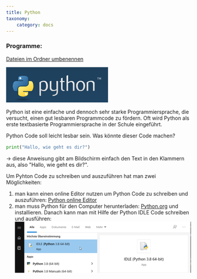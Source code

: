 ```yaml
---
title: Python
taxonomy:
    category: docs
---
```

### Programme:
[Dateien im Ordner umbenennen](./)

![alt](./python.png)

Python ist eine einfache und dennoch sehr starke Programmiersprache, die versucht, einen gut lesbaren Programmcode zu fördern. Oft wird Python als erste textbasierte Programmiersprache in der Schule eingeführt.

Python Code soll leicht lesbar sein. Was könnte dieser Code machen?
```python
print("Hallo, wie geht es dir?")
```
-> diese Anweisung gibt am Bildschirm einfach den Text in den Klammern aus, also "Hallo, wie geht es dir?".

Um Pyhton Code zu schreiben und auszuführen hat man zwei Möglichkeiten:

1. man kann einen online Editor nutzen um Python Code zu schreiben und auszuführen: [Python online Editor](https://www.programiz.com/python-programming/online-compiler/)
2. man muss Python für den Computer herunterladen: [Python.org](https://www.python.org/downloads/) und installieren. Danach kann man mit Hilfe der Python IDLE Code schreiben und ausführen:
![alt](./python1.png)